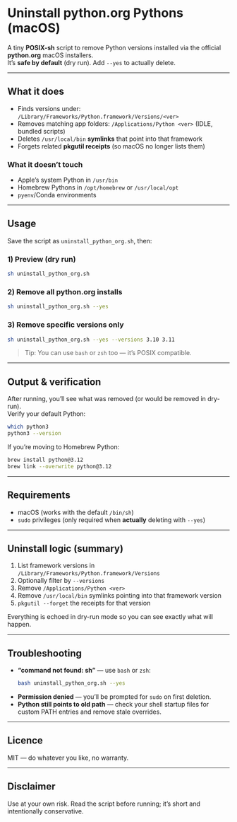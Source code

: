 # Uninstall python.org Pythons (macOS)

A tiny **POSIX-sh** script to remove Python versions installed via the official **python.org** macOS installers.  
It’s **safe by default** (dry run). Add `--yes` to actually delete.

---

## What it does

- Finds versions under: `/Library/Frameworks/Python.framework/Versions/<ver>`
- Removes matching app folders: `/Applications/Python <ver>` (IDLE, bundled scripts)
- Deletes `/usr/local/bin` **symlinks** that point into that framework
- Forgets related **pkgutil receipts** (so macOS no longer lists them)

### What it **doesn’t** touch

- Apple’s system Python in `/usr/bin`
- Homebrew Pythons in `/opt/homebrew` or `/usr/local/opt`
- `pyenv`/Conda environments

---

## Usage

Save the script as `uninstall_python_org.sh`, then:

### 1) Preview (dry run)
```sh
sh uninstall_python_org.sh
```

### 2) Remove **all** python.org installs
```sh
sh uninstall_python_org.sh --yes
```

### 3) Remove **specific** versions only
```sh
sh uninstall_python_org.sh --yes --versions 3.10 3.11
```

> Tip: You can use `bash` or `zsh` too — it’s POSIX compatible.

---

## Output & verification

After running, you’ll see what was removed (or would be removed in dry-run).  
Verify your default Python:

```sh
which python3
python3 --version
```

If you’re moving to Homebrew Python:

```sh
brew install python@3.12
brew link --overwrite python@3.12
```

---

## Requirements

- macOS (works with the default `/bin/sh`)
- `sudo` privileges (only required when **actually** deleting with `--yes`)

---

## Uninstall logic (summary)

1. List framework versions in `/Library/Frameworks/Python.framework/Versions`  
2. Optionally filter by `--versions`  
3. Remove `/Applications/Python <ver>`  
4. Remove `/usr/local/bin` symlinks pointing into that framework version  
5. `pkgutil --forget` the receipts for that version

Everything is echoed in dry-run mode so you can see exactly what will happen.

---

## Troubleshooting

- **“command not found: sh”** — use `bash` or `zsh`:
  ```sh
  bash uninstall_python_org.sh --yes
  ```
- **Permission denied** — you’ll be prompted for `sudo` on first deletion.
- **Python still points to old path** — check your shell startup files for custom PATH entries and remove stale overrides.

---

## Licence

MIT — do whatever you like, no warranty.

---

## Disclaimer

Use at your own risk. Read the script before running; it’s short and intentionally conservative.
